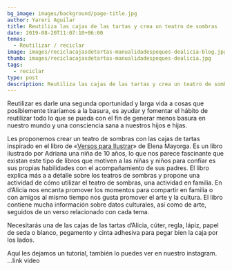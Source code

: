 ```yaml
---
bg_image: images/background/page-title.jpg
author: Yareri Aguilar
title: Reutiliza las cajas de las tartas y crea un teatro de sombras
date: 2019-08-20T11:07:10+06:00
temas:
  - Reutilizar / reciclar
image: images/reciclacajasdetartas-manualidadespeques-dealicia-blog.jpg
thumb: images/reciclacajasdetartas-manualidadespeques-dealicia.jpg
tags:
  - reciclar
type: post
description: Reutiliza las cajas de las tartas y crea un teatro de sombras
---
```

Reutilizar es darle una segunda oportunidad y larga vida a cosas que posiblemente tiraríamos a la basura, es ayudar y fomentar el hábito de reutilizar todo lo que se pueda con el fin de generar menos basura en nuestro mundo y una consciencia sana a nuestros hijos e hijas.

Les proponemos crear un teatro de sombras con las cajas de tartas inspirado en el libro de «[Versos para Ilustrar](https://www.amazon.es/dp/1095863843/ref=cm_sw_em_r_mt_dp_iyd7Fb92K8FS1)» de Elena Mayorga. Es un libro ilustrado por Adriana una niña de 10 años, lo que nos parece fascinante que existan este tipo de libros que motiven a las niñas y niños para confiar es sus propias habilidades con el acompañamiento de sus padres. El libro explica más a a detalle sobre los teatros de sombras y propone una actividad de cómo utilizar el teatro de sombras, una actividad en familia. En d’Alicia nos encanta promover los momentos para compartir en familia o con amigos al mismo tiempo nos gusta promover el arte y la cultura. El libro contiene mucha información sobre datos culturales, así como de arte, seguidos de un verso relacionado con cada tema.

Necesitarás una de las cajas de las tartas d’Alicia, cúter, regla, lápiz, papel de seda o blanco, pegamento y cinta adhesiva para pegar bien la caja por los  lados.

Aquí les dejamos un tutorial, también lo puedes ver en nuestro instagram.
...link video